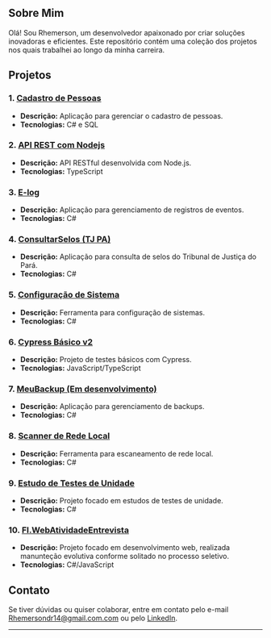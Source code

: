 ## Sobre Mim

Olá! Sou Rhemerson, um desenvolvedor apaixonado por criar soluções inovadoras e eficientes. Este repositório contém uma coleção dos projetos nos quais trabalhei ao longo da minha carreira.

## Projetos

### 1. [Cadastro de Pessoas](https://github.com/Dr141/Cadastro-de-Pessoas)
- **Descrição:** Aplicação para gerenciar o cadastro de pessoas.
- **Tecnologias:** C# e SQL

### 2. [API REST com Nodejs](https://github.com/Dr141/Api_REST_NodeJs)
- **Descrição:** API RESTful desenvolvida com Node.js.
- **Tecnologias:** TypeScript

### 3. [E-log](https://github.com/Dr141/E-log)
- **Descrição:** Aplicação para gerenciamento de registros de eventos.
- **Tecnologias:** C#

### 4. [ConsultarSelos (TJ PA)](https://github.com/Dr141/ConsultarSelosPA)
- **Descrição:** Aplicação para consulta de selos do Tribunal de Justiça do Pará.
- **Tecnologias:** C#

### 5. [Configuração de Sistema](https://github.com/Dr141/Configuracao-Sistema)
- **Descrição:** Ferramenta para configuração de sistemas.
- **Tecnologias:** C#

### 6. [Cypress Básico v2](https://github.com/Dr141/cypress-basico-v2)
- **Descrição:** Projeto de testes básicos com Cypress.
- **Tecnologias:** JavaScript/TypeScript

### 7. [MeuBackup (Em desenvolvimento)](https://github.com/Dr141/MeuBackup)
- **Descrição:** Aplicação para gerenciamento de backups.
- **Tecnologias:** C#

### 8. [Scanner de Rede Local](https://github.com/Dr141/NetWorkingInfo)
- **Descrição:** Ferramenta para escaneamento de rede local.
- **Tecnologias:** C#

### 9. [Estudo de Testes de Unidade](https://github.com/Dr141/EstudoTesteUnidade)
- **Descrição:** Projeto focado em estudos de testes de unidade.
- **Tecnologias:** C#

### 10. [FI.WebAtividadeEntrevista](https://github.com/Dr141/FI.WebAtividadeEntrevista)
- **Descrição:** Projeto focado em desenvolvimento web, realizada manunteção evolutiva conforme solitado no processo seletivo.
- **Tecnologias:** C#/JavaScript

## Contato

Se tiver dúvidas ou quiser colaborar, entre em contato pelo e-mail [Rhemersondr14@gmail.com.com](mailto:rhemersondr14@gmail.com) ou pelo [LinkedIn](https://www.linkedin.com/in/rhemerson-monteiro-415844170/).

---
<!---
Dr141/Dr141 is a ✨ special ✨ repository because its `README.md` (this file) appears on your GitHub profile.
You can click the Preview link to take a look at your changes.
--->
